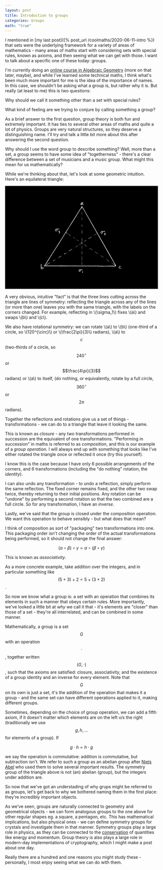 ```yaml
---
layout: post
title: Introduction to groups
categories: Groups
math: "true"
---
```


I mentioned in [my last post]({% post_url /coolmaths/2020-06-11-intro %}) that sets were the underlying framework for a variety of areas of mathematics - many areas of maths start with considering sets with special rules, known as axioms, and then seeing what we can get with those. I want to talk about a specific one of these today: groups. 

I'm currently doing an [online course in Algebraic Geometry][agittoc] (more on that later, maybe), and while I've learned some technical maths, I think what's been much more important for me is the idea of the importance of names. In this case, we shouldn't be asking what a group is, but rather why it is. But really (at least to me) this is two questions: 

Why should we call it something other than a set with special rules? 

What kind of feeling are we trying to conjure by calling something a group?

As a brief answer to the first question, group theory is both fun and extremely important. It has ties to several other areas of maths and quite a lot of physics. Groups are very natural structures, so they deserve a distinguishing name. I'll try and talk a little bit more about this after answering the second question.

Why should I use the word group to describe something? Well, more than a set, a group seems to have some idea of "togetherness" - there's a clear difference between a set of musicians and a music group. What might this mean for us mathematically? 

While we're thinking about that, let's look at some geometric intuition. Here's an equilateral triangle:

![triangleS3](/assets/img/triangleS3.png)

A very obvious, intuitive "fact" is that the three lines cutting across the triangle are lines of symmetry: reflecting the triangle across any of the lines (or more than one) leaves you with the same triangle, with the labels on the corners changed. For example, reflecting in \\(\sigma_1\\) fixes \\(a\\) and swaps \\(b\\) and \\(c\\). 

We also have rotational symmetry: we can rotate \\(a\\) to \\(b\\) (one-third of a circle, so \\(120^{\circ}\\) or \\(\frac{2\pi}{3}\\) radians), \\(a\\) to $$c$$ (two-thirds of a circle, so $$240^{\circ}$$ or $$\frac{4\pi}{3}$$ radians) or \\(a\\) to itself, (do nothing, or equivalently, rotate by a full circle, $$360^{\circ}$$ or $$2\pi$$ radians).  

Together the reflections and rotations give us a set of things - transformations - we can do to a triangle that leave it looking the same. 

This is known as _closure_ - any two transformations performed in succession are the equivalent of one transformations. "Performing in succession" in maths is referred to as _composition_, and this is our example of a _group operation_. I will always end up with something that looks like I've either rotated the triangle once or reflected it once (try this yourself). 

I know this is the case because I have only 6 possible arrangements of the corners, and 6 transformations (including the "do nothing" rotation, the _identity_). 

I can also undo any transformation - to undo a reflection, simply perform the same reflection. The fixed corner remains fixed, and the other two swap twice, thereby returning to their initial positions. Any rotation can be "undone" by performing a second rotation so that the two combined are a full circle. So for any transformation, I have an _inverse_. 

Lastly, we've said that the group is closed under the composition operation. We want this operation to behave sensibly - but what does that mean? 

I think of composition as sort of "packaging" two transformations into one. This packaging order isn't changing the order of the actual transformations being performed, so it should not change the final answer:

$$(\alpha \circ \beta) \circ \gamma = \alpha \circ (\beta \circ \gamma)$$

This is known as _associativity_.

As a more concrete example, take addition over the integers, and in particular something like $$(5 + 3) + 2 = 5 + (3 + 2)$$. 

So now we know what a group is: a set with an operation that combines its elements in such a manner that obeys certain rules. More importantly, we've looked a little bit at _why_ we call it that - it's elements are "closer" than those of a set - they're all interrelated, and can be combined in some manner. 

Mathematically, a group is a set $$G$$ with an operation $$\cdot$$, together written $$(G, \cdot)$$, such that the axioms are satisfied: closure, associativity, and the existence of a group identity and an inverse for every element. Note that $$G$$ on its own is just a set, it's the addition of the operation that makes it a group - and the same set can have different operations applied to it, making different groups. 

Sometimes, depending on the choice of group operation, we can add a fifth axiom, if it doesn't matter which elements are on the left v/s the right (traditionally we use $$g, h, ...$$ for elements of a group). If

$$g \cdot h = h \cdot g$$

we say the operation is commutative: addition is commutative, but subtraction isn't. We refer to such a group as an abelian group after [Niels Abel][abel] who used them to solve several important results. The symmetry group of the triangle above is not (an) abelian (group), but the integers under addition are. 

So now that we've got an understading of why grups might be referred to as groups, let's get back to why we bothered naming them in the first place: they're incredibly important objects. 

As we've seen, groups are naturally connected to geometry and geometrical objects - we can form analogous groups to the one above for other regular shapes eg. a square, a pentagon, etc. This has mathematical implications, but also physical ones - we can define symmetry groups for crystals and investigate them in that manner. Symmetry groups play a large role in physics, as they can be connected to the [conservation][noether] of quantities like energy and momentum. Group theory is also plays a large role in modern-day implementations of cryptography, which I might make a post about one day. 

Really there are a hundred and one reasons you might study these - personally, I most enjoy seeing what we can do with them. 


[agittoc]: https://math216.wordpress.com/agittoc-2020/
[abel]: https://en.wikipedia.org/wiki/Niels_Henrik_Abel
[noether]: https://en.wikipedia.org/wiki/Noether%27s_theorem









